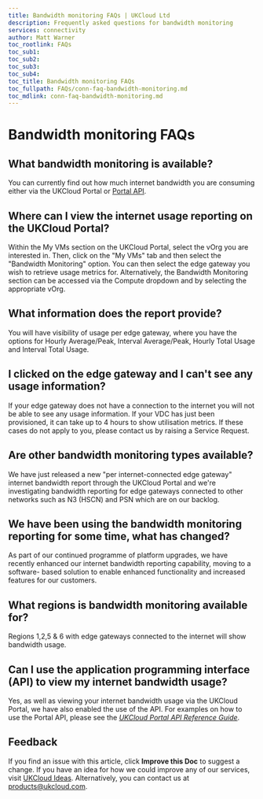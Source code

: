 ```yaml
---
title: Bandwidth monitoring FAQs | UKCloud Ltd
description: Frequently asked questions for bandwidth monitoring
services: connectivity
author: Matt Warner
toc_rootlink: FAQs
toc_sub1: 
toc_sub2:
toc_sub3:
toc_sub4:
toc_title: Bandwidth monitoring FAQs
toc_fullpath: FAQs/conn-faq-bandwidth-monitoring.md
toc_mdlink: conn-faq-bandwidth-monitoring.md
---
```


# Bandwidth monitoring FAQs

## What bandwidth monitoring is available?

You can currently find out how much internet bandwidth you are consuming either via the UKCloud Portal or [Portal API](../portal/ptl-ref-portal-api.md).

## Where can I view the internet usage reporting on the UKCloud Portal?

Within the My VMs section on the UKCloud Portal, select the vOrg you are interested in. Then, click on the "My VMs" tab and then select the "Bandwidth Monitoring" option. You can then select the edge gateway you wish to retrieve usage metrics for. Alternatively, the Bandwidth Monitoring section can be accessed via the Compute dropdown and by selecting the appropriate vOrg.

## What information does the report provide?

You will have visibility of usage per edge gateway, where you have the options for Hourly Average/Peak, Interval Average/Peak, Hourly Total Usage and Interval Total Usage.

## I clicked on the edge gateway and I can't see any usage information?

If your edge gateway does not have a connection to the internet you will not be able to see any usage information. If your VDC has just been provisioned, it can take up to 4 hours to show utilisation metrics. If these cases do not apply to you, please contact us by raising a Service Request.

## Are other bandwidth monitoring types available?

We have just released a new "per internet-connected edge gateway" internet bandwidth report through the UKCloud Portal and we're investigating bandwidth reporting for edge gateways connected to other networks such as N3 (HSCN) and PSN which are on our backlog.

## We have been using the bandwidth monitoring reporting for some time, what has changed?

As part of our continued programme of platform upgrades, we have recently enhanced our internet bandwidth reporting capability, moving to a software- based solution to enable enhanced functionality and increased features for our customers.

## What regions is bandwidth monitoring available for?

Regions 1,2,5 & 6 with edge gateways connected to the internet will show bandwidth usage.

## Can I use the application programming interface (API) to view my internet bandwidth usage?

Yes, as well as viewing your internet bandwidth usage via the UKCloud Portal, we have also enabled the use of the API. For examples
on how to use the Portal API, please see the [*UKCloud Portal API Reference Guide*](../portal/ptl-ref-portal-api.md).

## Feedback

If you find an issue with this article, click **Improve this Doc** to suggest a change. If you have an idea for how we could improve any of our services, visit [UKCloud Ideas](https://ideas.ukcloud.com). Alternatively, you can contact us at <products@ukcloud.com>.